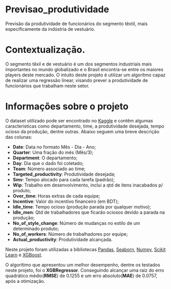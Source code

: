 # Previsao_produtividade
 Previsão da produtividade de funcionários do segmento têxtil, mais específicamente da indústria de vestuário.

# Contextualização.
O segmento têxil e de vestuário é um dos segmentos industriais mais importantes no mundo globalizado e o Brasil encontra-se entre os maiores players deste mercado. O intuito deste projeto é utilizar um algorítmo capaz de realizar uma regressão linear, visando prever a produtividade de funcionários que trabalham neste setor.

# Informações sobre o projeto
O dataset utilizado pode ser encontrado no [Kaggle](https://www.kaggle.com/datasets/ishadss/productivity-prediction-of-garment-employees) e contêm algumas caracteristicas como departamento, time, a produtividade desejada, tempo ocioso da produção, dentre outras. Abaixo seguem uma breve descrição das colunas:

- **Date**: Data no formato Mês - Dia - Ano;
- **Quarter**: Uma fração do mês (Mês/3);
- **Department**: O departamento;
- **Day**: Dia que o dado foi coletado;
- **Team**: Número associado ao time;
- **Targeted_productivity**: Produtividade desejada;
- **Smv**: Tempo alocado para cada tarefa (padrão);
- **Wip**: Trabalho em desenvolvimento, inclui a qtd de itens inacabados p/ produto;
- **Over_time**: Horas extras de cada equipe;
- **Incentive**: Valor do incentivo financeiro (em BDT);
- **Idle_time**: Tempo ocioso (produção parada por qualquer motivo);
- **Idle_men**: Qtd de trabalhadores que ficarão ociosos devido a parada na produção;
- **No_of_style_change**: Número de mudanças no estilo de um determinado produto;
- **No_of_workers**: Número de trabalhadores por equipe;
- **Actual_productivity**: Produtividade alcançada.

Neste projeto foram utilizadas a bibliotecas [Pandas](https://pandas.pydata.org/docs/), [Seaborn](https://seaborn.pydata.org/), [Numpy](https://numpy.org/doc/stable/), [Scikit Learn](https://scikit-learn.org/stable/) e [XGBoost](https://xgboost.readthedocs.io/en/stable/python/python_api.html#xgboost.Booster.predict).

O algorítimo que apresentou um melhor desempenho, dentre os testados neste projeto, foi o **XGBRegressor**. Conseguindo alcançar uma raiz do erro quadrático médio(**RMSE**) de 0.1255 e um erro absoluto(**MAE**) de 0.0757, após a otimização. 